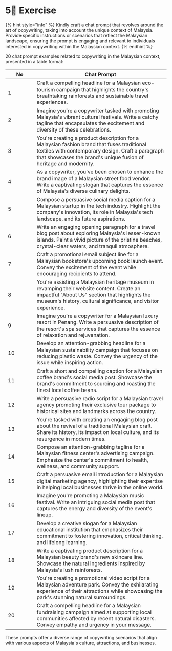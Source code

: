 # 5⃣ Exercise

{% hint style="info" %}
Kindly craft a chat prompt that revolves around the art of copywriting, taking into account the unique context of Malaysia. Provide specific instructions or scenarios that reflect the Malaysian landscape, ensuring the prompt is engaging and relevant to individuals interested in copywriting within the Malaysian context.
{% endhint %}

20 chat prompt examples related to copywriting in the Malaysian context, presented in a table format:

<table><thead><tr><th width="74">No</th><th>Chat Prompt</th></tr></thead><tbody><tr><td>1</td><td>Craft a compelling headline for a Malaysian eco-tourism campaign that highlights the country's breathtaking rainforests and sustainable travel experiences.</td></tr><tr><td>2</td><td>Imagine you're a copywriter tasked with promoting Malaysia's vibrant cultural festivals. Write a catchy tagline that encapsulates the excitement and diversity of these celebrations.</td></tr><tr><td>3</td><td>You're creating a product description for a Malaysian fashion brand that fuses traditional textiles with contemporary design. Craft a paragraph that showcases the brand's unique fusion of heritage and modernity.</td></tr><tr><td>4</td><td>As a copywriter, you've been chosen to enhance the brand image of a Malaysian street food vendor. Write a captivating slogan that captures the essence of Malaysia's diverse culinary delights.</td></tr><tr><td>5</td><td>Compose a persuasive social media caption for a Malaysian startup in the tech industry. Highlight the company's innovation, its role in Malaysia's tech landscape, and its future aspirations.</td></tr><tr><td>6</td><td>Write an engaging opening paragraph for a travel blog post about exploring Malaysia's lesser-known islands. Paint a vivid picture of the pristine beaches, crystal-clear waters, and tranquil atmosphere.</td></tr><tr><td>7</td><td>Craft a promotional email subject line for a Malaysian bookstore's upcoming book launch event. Convey the excitement of the event while encouraging recipients to attend.</td></tr><tr><td>8</td><td>You're assisting a Malaysian heritage museum in revamping their website content. Create an impactful "About Us" section that highlights the museum's history, cultural significance, and visitor experience.</td></tr><tr><td>9</td><td>Imagine you're a copywriter for a Malaysian luxury resort in Penang. Write a persuasive description of the resort's spa services that captures the essence of relaxation and rejuvenation.</td></tr><tr><td>10</td><td>Develop an attention-grabbing headline for a Malaysian sustainability campaign that focuses on reducing plastic waste. Convey the urgency of the issue while inspiring action.</td></tr><tr><td>11</td><td>Craft a short and compelling caption for a Malaysian coffee brand's social media post. Showcase the brand's commitment to sourcing and roasting the finest local coffee beans.</td></tr><tr><td>12</td><td>Write a persuasive radio script for a Malaysian travel agency promoting their exclusive tour package to historical sites and landmarks across the country.</td></tr><tr><td>13</td><td>You're tasked with creating an engaging blog post about the revival of a traditional Malaysian craft. Share its history, its impact on local culture, and its resurgence in modern times.</td></tr><tr><td>14</td><td>Compose an attention-grabbing tagline for a Malaysian fitness center's advertising campaign. Emphasize the center's commitment to health, wellness, and community support.</td></tr><tr><td>15</td><td>Craft a persuasive email introduction for a Malaysian digital marketing agency, highlighting their expertise in helping local businesses thrive in the online world.</td></tr><tr><td>16</td><td>Imagine you're promoting a Malaysian music festival. Write an intriguing social media post that captures the energy and diversity of the event's lineup.</td></tr><tr><td>17</td><td>Develop a creative slogan for a Malaysian educational institution that emphasizes their commitment to fostering innovation, critical thinking, and lifelong learning.</td></tr><tr><td>18</td><td>Write a captivating product description for a Malaysian beauty brand's new skincare line. Showcase the natural ingredients inspired by Malaysia's lush rainforests.</td></tr><tr><td>19</td><td>You're creating a promotional video script for a Malaysian adventure park. Convey the exhilarating experience of their attractions while showcasing the park's stunning natural surroundings.</td></tr><tr><td>20</td><td>Craft a compelling headline for a Malaysian fundraising campaign aimed at supporting local communities affected by recent natural disasters. Convey empathy and urgency in your message.</td></tr></tbody></table>

These prompts offer a diverse range of copywriting scenarios that align with various aspects of Malaysia's culture, attractions, and businesses.
